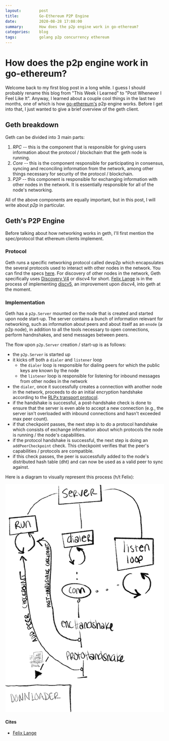 ```yaml
---
layout:        post
title:         Go-Ethereum P2P Engine
date:          2020-08-28 17:08:00
summary:       How does the p2p engine work in go-ethereum?
categories:    blog
tags:          golang p2p concurrency ethereum
---
```


# How does the p2p engine work in go-ethereum?

Welcome back to my first blog post in a long while. I guess I should probably rename this blog from "This Week I Learned" to "Post Whenever I Feel Like It". Anyway, I learned about a couple cool things in the last two months, one of which is how [go-ethereum's](https://github.com/ethereum/go-ethereum) p2p engine works. Before I get into that, I just wanted to give a brief overview of the geth client.

## Geth breakdown

Geth can be divided into 3 main parts:

1. *RPC* -- this is the component that is responsible for giving users information about the protocol / blockchain that the geth node is running.
2. *Core* -- this is the component responsible for participating in consensus, syncing and reconciling information from the network, among other things necessary for security of the protocol / blockchain.
3. *P2P* -- this component is responsible for exchanging information with other nodes in the network. It is essentially responsible for all of the node's networking.

All of the above components are equally important, but in this post, I will write about *p2p* in particular.

## Geth's P2P Engine

Before talking about how networking works in geth, I'll first mention the spec/protocol that ethereum clients implement.

### Protocol

Geth runs a specific networking protocol called devp2p which encapsulates the several protocols used to interact with other nodes in the network. You can find the specs [here](https://github.com/ethereum/devp2p). For discovery of other nodes in the network, Geth specifically uses [Discovery V4](https://github.com/ethereum/devp2p/blob/master/discv4.md) or discv4 for short. [Felix Lange](https://github.com/fjl) is in the process of implementing [discv5](https://github.com/ethereum/devp2p/blob/master/discv5/discv5.md), an improvement upon discv4, into geth at the moment. 

### Implementation

Geth has a `p2p.Server` mounted on the node that is created and started upon node start-up. The server contains a bunch of information relevant for networking, such as information about peers and about itself as an `enode` (a p2p node), in addition to all the tools necessary to open connections, perform handnshakes, and send messages between peers. 

The flow upon `p2p.Server` creation / start-up is as follows: 

* the `p2p.Server` is started up
* it kicks off both a `dialer` and `listener` loop
	* the `dialer` loop is responsible for dialing peers for which the public keys are known by the node
	* the `listener` loop is responsible for listening for inbound messages from other nodes in the network
* the `dialer`, once it successfully creates a connection with another node in the network, proceeds to do an initial encryption handshake according to the [RLPx transport protocol](https://github.com/ethereum/devp2p/blob/master/rlpx.md#initial-handshake). 
* if the handshake is successful, a post-handshake check is done to ensure that the server is even able to accept a new connection (e.g., the server isn't overloaded with inbound connections and hasn't exceeded max peer count).
* if that checkpoint passes, the next step is to do a protocol handshake which consists of exchange information about which protocols the node is running / the node's capabilities.
* if the protocol handshake is successful, the next step is doing an `addPeerCheckpoint` check. This checkpoint verifies that the peer's capabilities / protocols are compatible.
* if this check passes, the peer is successfully added to the node's distributed hash table (dht) and can now be used as a valid peer to sync against.

Here is a diagram to visually represent this process (h/t Felix):

![p2pServer](https://raw.githubusercontent.com/renaynay/twil/master/_posts/p2p_server.jpg)


#### Cites

* [Felix Lange](https://github.com/fjl)
